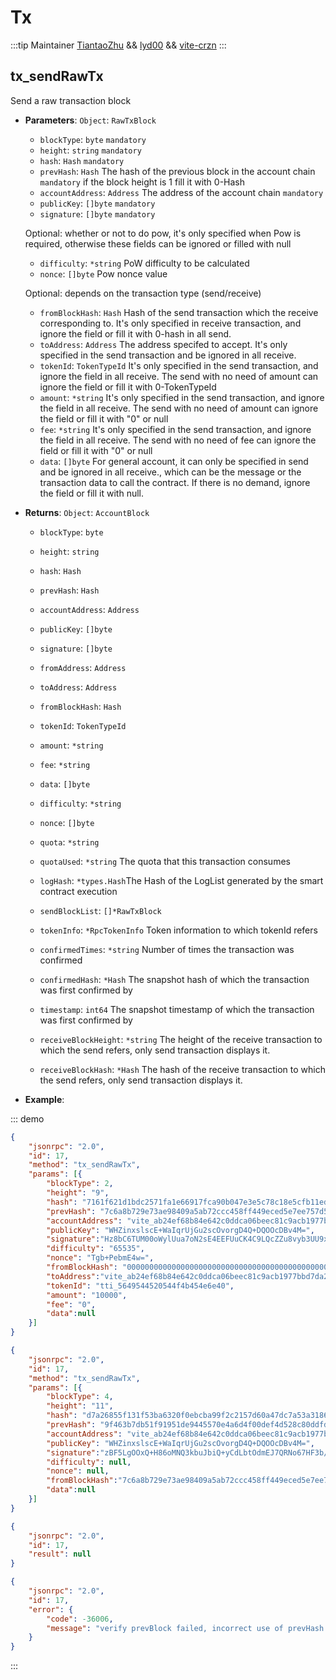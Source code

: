 # Tx

:::tip Maintainer
[TiantaoZhu](https://github.com/TiantaoZhu) && [lyd00](https://github.com/lyd00) && [vite-crzn](https://github.com/vite-crzn)
:::

## tx_sendRawTx
Send a raw transaction block

- **Parameters**: `Object`: `RawTxBlock`

	* `blockType`: `byte` `mandatory`
	* `height`: `string` `mandatory`
	* `hash`: `Hash` `mandatory`
	* `prevHash`: `Hash`  The hash of the previous block in the account chain `mandatory` if the block height is 1 fill it with 0-Hash
	* `accountAddress`: `Address` The address of the account chain `mandatory`
	* `publicKey`: `[]byte` `mandatory`
    * `signature`: `[]byte` `mandatory`
    
    Optional: whether or not to do pow, it's only specified when Pow is required, otherwise these fields can be ignored or filled with null
    * `difficulty`: `*string` PoW difficulty to be calculated
	* `nonce`: `[]byte` Pow nonce value
    
   Optional: depends on the transaction type (send/receive)
    * `fromBlockHash`: `Hash`  Hash of the send transaction which the receive corresponding to. It's only specified in receive transaction, and ignore the field or fill it with 0-hash in all send.
	* `toAddress`: `Address`  The address specifed to accept. It's only specified in the send transaction and be ignored in all receive.
	* `tokenId`: `TokenTypeId`  It's only specified in the send transaction, and ignore the field in all receive. The send with no need of amount can ignore the field or fill it with 0-TokenTypeId
	* `amount`: `*string` It's only specified in the send transaction, and ignore the field in all receive. The send with no need of amount can ignore the field or fill it with "0" or null
	* `fee`: `*string`  It's only specified in the send transaction, and ignore the field in all receive. The send with no need of fee can ignore the field or fill it with "0" or null
    * `data`: `[]byte` For general account, it can only be specified in send and be ignored in all receive., which can be the message or the transaction data to call the contract. If there is no demand, ignore the field or fill it with null.

- **Returns**: `Object`: `AccountBlock`

	* `blockType`: `byte`
	* `height`: `string`
	* `hash`: `Hash`
	* `prevHash`: `Hash`
	* `accountAddress`: `Address`
	* `publicKey`: `[]byte`
    * `signature`: `[]byte`
    * `fromAddress`: `Address`
	* `toAddress`: `Address`
	* `fromBlockHash`: `Hash`
	* `tokenId`: `TokenTypeId`
	* `amount`: `*string`
	* `fee`: `*string`
	* `data`: `[]byte`
    * `difficulty`: `*string`
	* `nonce`: `[]byte`

	* `quota`: `*string` 
	* `quotaUsed`: `*string` The quota that this transaction consumes
	* `logHash`: `*types.Hash`The Hash of the LogList generated by the smart contract execution
	* `sendBlockList`: `[]*RawTxBlock`

	* `tokenInfo`: `*RpcTokenInfo` Token information to which tokenId refers
	* `confirmedTimes`: `*string` Number of times the transaction was confirmed
	* `confirmedHash`: `*Hash` The snapshot hash of which the transaction was first confirmed by
    * `timestamp`: `int64`  The snapshot timestamp of which the transaction was first confirmed by
	* `receiveBlockHeight`: `*string` The height of the receive transaction to which the send refers, only send transaction displays it.
	* `receiveBlockHash`: `*Hash` The hash of the receive transaction to which the send refers, only send transaction displays it.

- **Example**:

::: demo


```json tab:Request
{
    "jsonrpc": "2.0",
    "id": 17,
    "method": "tx_sendRawTx",
    "params": [{
    	"blockType": 2,
        "height": "9",
        "hash": "7161f621d1bdc2571fa1e66917fca90b047e3e5c78c18e5cfb11edba32c7c2fc",
        "prevHash": "7c6a8b729e73ae98409a5ab72ccc458ff449eced5e7ee757d52de83e8f32a070",
        "accountAddress": "vite_ab24ef68b84e642c0ddca06beec81c9acb1977bbd7da27a87a",
        "publicKey": "WHZinxslscE+WaIqrUjGu2scOvorgD4Q+DQOOcDBv4M=",
        "signature":"Hz8bC6TUM00oWylUua7oN2sE4EEFUuCK4C9LQcZZu8vyb3UU9xG32BeJtBQ==",
        "difficulty": "65535",
        "nonce": "Tgb+PebmE4w=",
        "fromBlockHash": "0000000000000000000000000000000000000000000000000000000000000000",
        "toAddress":"vite_ab24ef68b84e642c0ddca06beec81c9acb1977bbd7da27a87a",
        "tokenId": "tti_5649544520544f4b454e6e40",
        "amount": "10000",
        "fee": "0",
        "data":null
    }]
}
```

```json tab:Request
{
    "jsonrpc": "2.0",
    "id": 17,
    "method": "tx_sendRawTx",
    "params": [{
    	"blockType": 4,
        "height": "11",
        "hash": "d7a26855f131f53ba6320f0ebcba99f2c2157d60a47dc7a53a3186cd0b202b63",
        "prevHash": "9f463b7db51f91951de9445570e4a6d4f00def4d528c80ddfdf39e1e47f8498d",
        "accountAddress": "vite_ab24ef68b84e642c0ddca06beec81c9acb1977bbd7da27a87a",
        "publicKey": "WHZinxslscE+WaIqrUjGu2scOvorgD4Q+DQOOcDBv4M=",
        "signature":"zBF5LgOOxQ+H86oMNQ3kbuJbiQ+yCdLbtOdmEJ7QRNo67HF3b/pm+bfM5EHuxMNpOnimKgawtozZwifnFVhyDQ==",
        "difficulty": null,
        "nonce": null,
        "fromBlockHash":"7c6a8b729e73ae98409a5ab72ccc458ff449eced5e7ee757d52de83e8f32a070",
        "data":null
    }]
}
```

```json tab:Response Success
{
    "jsonrpc": "2.0",
    "id": 17,
    "result": null
}
```

```json tab:Response Error
{
    "jsonrpc": "2.0",
    "id": 17,
    "error": {
        "code": -36006,
        "message": "verify prevBlock failed, incorrect use of prevHash or fork happened"
    }
}
```

::: 
